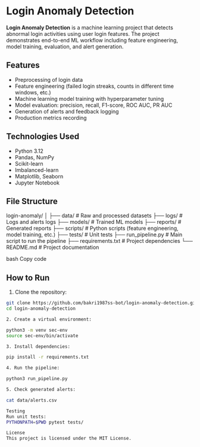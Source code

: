 # Login Anomaly Detection

**Login Anomaly Detection** is a machine learning project that detects abnormal login activities using user login features. The project demonstrates end-to-end ML workflow including feature engineering, model training, evaluation, and alert generation.

## Features

- Preprocessing of login data
- Feature engineering (failed login streaks, counts in different time windows, etc.)
- Machine learning model training with hyperparameter tuning
- Model evaluation: precision, recall, F1-score, ROC AUC, PR AUC
- Generation of alerts and feedback logging
- Production metrics recording

## Technologies Used

- Python 3.12
- Pandas, NumPy
- Scikit-learn
- Imbalanced-learn
- Matplotlib, Seaborn
- Jupyter Notebook

## File Structure

login-anomaly/
│
├── data/ # Raw and processed datasets
├── logs/ # Logs and alerts logs
├── models/ # Trained ML models
├── reports/ # Generated reports
├── scripts/ # Python scripts (feature engineering, model training, etc.)
├── tests/ # Unit tests
├── run_pipeline.py # Main script to run the pipeline
├── requirements.txt # Project dependencies
└── README.md # Project documentation

bash
Copy code

## How to Run

1. Clone the repository:
```bash
git clone https://github.com/bakri1987ss-bot/login-anomaly-detection.git
cd login-anomaly-detection

2. Create a virtual environment:

python3 -m venv sec-env
source sec-env/bin/activate

3. Install dependencies:

pip install -r requirements.txt

4. Run the pipeline:

python3 run_pipeline.py

5. Check generated alerts:

cat data/alerts.csv

Testing
Run unit tests:
PYTHONPATH=$PWD pytest tests/

License
This project is licensed under the MIT License.
